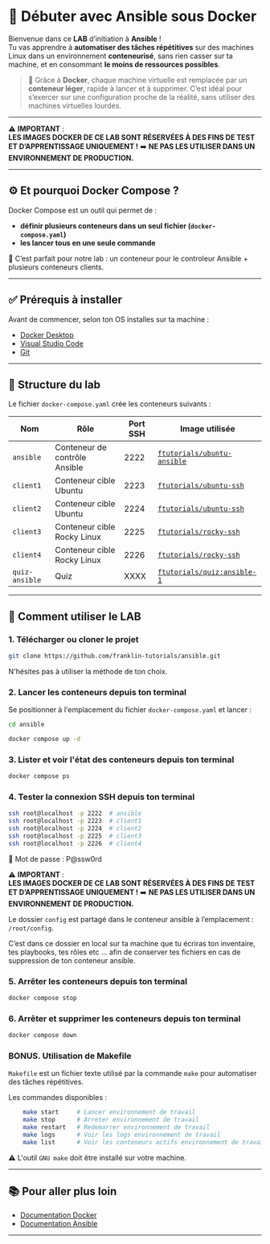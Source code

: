 
# 🚀 Débuter avec Ansible sous Docker

Bienvenue dans ce **LAB** d’initiation à **Ansible** !  
Tu vas apprendre à **automatiser des tâches répétitives** sur des machines Linux dans un environnement **conteneurisé**, sans rien casser sur ta machine, et en consommant **le moins de ressources possibles**.

> 🐳 Grâce à **Docker**, chaque machine virtuelle est remplacée par un **conteneur léger**, rapide à lancer et à supprimer. C’est idéal pour s’exercer sur une configuration proche de la réalité, sans utiliser des machines virtuelles lourdes.

---

⚠️ **IMPORTANT** :  
**LES IMAGES DOCKER DE CE LAB SONT RÉSERVÉES À DES FINS DE TEST ET D’APPRENTISSAGE UNIQUEMENT !**    ➡️ **NE PAS LES UTILISER DANS UN  ENVIRONNEMENT DE PRODUCTION.**


---


## ⚙️ Et pourquoi Docker Compose ?

Docker Compose est un outil qui permet de :
- **définir plusieurs conteneurs dans un seul fichier (`docker-compose.yaml`)**
- **les lancer tous en une seule commande**

🎯 C’est parfait pour notre lab : un conteneur pour le controleur Ansible + plusieurs conteneurs clients.

---

## ✅ Prérequis à installer

Avant de commencer, selon ton OS installes sur ta machine :

- [Docker Desktop](https://www.docker.com/get-started/)
- [Visual Studio Code](https://code.visualstudio.com/)
- [Git](https://git-scm.com/downloads)


---

## 📁 Structure du lab

Le fichier `docker-compose.yaml` crée les conteneurs suivants :

| Nom | Rôle | Port SSH | Image utilisée |
|-----|------|----------|----------------|
| `ansible` | Conteneur de contrôle Ansible | 2222 | [`ftutorials/ubuntu-ansible`](https://hub.docker.com/r/ftutorials/ubuntu-ansible/tags) |
| `client1` | Conteneur cible Ubuntu | 2223 | [`ftutorials/ubuntu-ssh`](https://hub.docker.com/r/ftutorials/ubuntu-ssh/tags) |
| `client2` | Conteneur cible Ubuntu | 2224 | [`ftutorials/ubuntu-ssh`](https://hub.docker.com/r/ftutorials/ubuntu-ssh/tags) |
| `client3` | Conteneur cible Rocky Linux | 2225 | [`ftutorials/rocky-ssh`](https://hub.docker.com/r/ftutorials/rocky-ssh/tags) |
| `client4` | Conteneur cible Rocky Linux | 2226 | [`ftutorials/rocky-ssh`](https://hub.docker.com/r/ftutorials/rocky-ssh/tags) |
| `quiz-ansible` | Quiz | XXXX | [`ftutorials/quiz:ansible-1`](https://hub.docker.com/r/ftutorials/quiz/tags) |

---

## 🚀 Comment utiliser le LAB

### 1. Télécharger ou cloner le projet

```bash
git clone https://github.com/franklin-tutorials/ansible.git
```

N'hésites pas à utiliser la méthode de ton choix.

### 2. Lancer les conteneurs depuis ton terminal

Se positionner à l'emplacement du fichier `docker-compose.yaml` et lancer :

```bash
cd ansible 
```

```bash
docker compose up -d  
```

### 3. Lister et voir l'état des conteneurs depuis ton terminal

```bash
docker compose ps 
```

### 4. Tester la connexion SSH depuis ton terminal

```bash
ssh root@localhost -p 2222  # ansible
ssh root@localhost -p 2223  # client1
ssh root@localhost -p 2224  # client2
ssh root@localhost -p 2225  # client3
ssh root@localhost -p 2226  # client4
```
🔑 Mot de passe : P@ssw0rd

⚠️ **IMPORTANT** :  
**LES IMAGES DOCKER DE CE LAB SONT RÉSERVÉES À DES FINS DE TEST ET D’APPRENTISSAGE UNIQUEMENT !**    ➡️ **NE PAS LES UTILISER DANS UN  ENVIRONNEMENT DE PRODUCTION.**

Le dossier `config` est partagé dans le conteneur ansible à l’emplacement : `/root/config`.

C’est dans ce dossier en local sur ta machine que tu écriras ton inventaire, tes playbooks, tes rôles etc ... afin de conserver tes fichiers en cas de suppression de ton conteneur ansible.

### 5. Arrêter les conteneurs depuis ton terminal

```bash
docker compose stop 
```

### 6. Arrêter et supprimer les conteneurs depuis ton terminal

```bash
docker compose down 
```

### BONUS. Utilisation de Makefile

`Makefile` est un fichier texte utilisé par la commande `make` pour automatiser des tâches répétitives.

Les commandes disponibles :

```bash
	make start     # Lancer environnement de travail
	make stop      # Arreter environnement de travail
	make restart   # Redemarrer environnement de travail
	make logs      # Voir les logs environnement de travail
	make list      # Voir les conteneurs actifs environnement de travail
```
⚠️ L'outil `GNU make` doit être installé sur votre machine.

---

## 📚 Pour aller plus loin

- [Documentation Docker](https://www.docker.com/)
- [Documentation Ansible](https://docs.ansible.com/)


---










